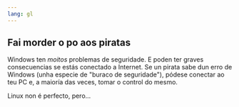 ```yaml
---
lang: gl
---
```





<h2>Fai morder o po aos piratas</h2>

Windows ten <i>moitos</i> problemas de seguridade. E poden ter graves consecuencias se estás conectado a Internet. Se un pirata sabe dun erro de Windows (unha especie de "buraco de seguridade"), pódese conectar ao teu PC e, a maioría das veces, tomar o control do mesmo.

Linux non é perfecto, pero...




